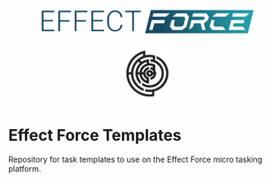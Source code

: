 <p align="center"><img src="effect-force-logo.png" width="400px"></p>

<p align="center"><img src="effect-logo.png" width="96px"></p>

# Effect Force Templates
Repository for task templates to use on the Effect Force micro tasking platform.
